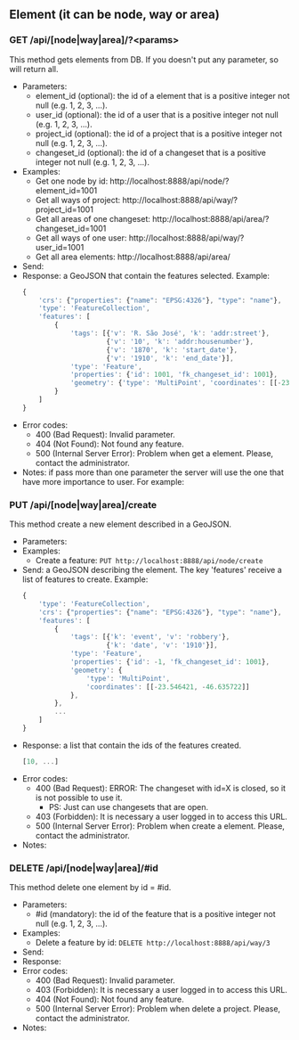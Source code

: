 ## Element (it can be node, way or area)


###  GET /api/\[node|way|area]/?\<params>

This method gets elements from DB. If you doesn't put any parameter, so will return all.
- Parameters:
    - element_id (optional): the id of a element that is a positive integer not null (e.g. 1, 2, 3, ...).
    - user_id (optional): the id of a user that is a positive integer not null (e.g. 1, 2, 3, ...).
    - project_id (optional): the id of a project that is a positive integer not null (e.g. 1, 2, 3, ...).
    - changeset_id (optional): the id of a changeset that is a positive integer not null (e.g. 1, 2, 3, ...).
- Examples:
    - Get one node by id: http://localhost:8888/api/node/?element_id=1001
    - Get all ways of project: http://localhost:8888/api/way/?project_id=1001
    - Get all areas of one changeset:  http://localhost:8888/api/area/?changeset_id=1001
    - Get all ways of one user:  http://localhost:8888/api/way/?user_id=1001
    - Get all area elements: http://localhost:8888/api/area/
- Send:
- Response: a GeoJSON that contain the features selected. Example:
    ```javascript
    {
        'crs': {"properties": {"name": "EPSG:4326"}, "type": "name"},
        'type': 'FeatureCollection',
        'features': [
            {
                'tags': [{'v': 'R. São José', 'k': 'addr:street'},
                         {'v': '10', 'k': 'addr:housenumber'},
                         {'v': '1870', 'k': 'start_date'},
                         {'v': '1910', 'k': 'end_date'}],
                'type': 'Feature',
                'properties': {'id': 1001, 'fk_changeset_id': 1001},
                'geometry': {'type': 'MultiPoint', 'coordinates': [[-23.546421, -46.635722]]}
            }
        ]
    }
    ```
- Error codes:
    - 400 (Bad Request): Invalid parameter.
    - 404 (Not Found): Not found any feature.
    - 500 (Internal Server Error): Problem when get a element. Please, contact the administrator.
- Notes: if pass more than one parameter the server will use the one that have more importance to user. For example:


### PUT /api/\[node|way|area]/create

This method create a new element described in a GeoJSON.
- Parameters:
- Examples:
    - Create a feature: ```PUT http://localhost:8888/api/node/create```
- Send: a GeoJSON describing the element. The key 'features' receive a list of features to create. Example:
    ```javascript
    {
        'type': 'FeatureCollection',
        'crs': {"properties": {"name": "EPSG:4326"}, "type": "name"},
        'features': [
            {
                'tags': [{'k': 'event', 'v': 'robbery'},
                         {'k': 'date', 'v': '1910'}],
                'type': 'Feature',
                'properties': {'id': -1, 'fk_changeset_id': 1001},
                'geometry': {
                    'type': 'MultiPoint',
                    'coordinates': [[-23.546421, -46.635722]]
                },
            },
            ...
        ]
    }
    ```
- Response: a list that contain the ids of the features created.
    ```javascript
    [10, ...]
    ```
- Error codes:
    - 400 (Bad Request): ERROR: The changeset with id=X is closed, so it is not possible to use it.
        - PS: Just can use changesets that are open.
    - 403 (Forbidden): It is necessary a user logged in to access this URL.
    - 500 (Internal Server Error): Problem when create a element. Please, contact the administrator.
- Notes:
<!-- when add a element, it starts with a default version 1 and it is saved in current_element table. -->

<!--
- PUT /api/\[node|way|area]/update

 This method update a element described in a GeoJSON.
 - Parameters:
 - Send: a GeoJSON describing the element.
 - Response: a JSON that contain the id of the feature created.
 - Error codes:
     - 500 (Internal Server Error): Problem when update a element. Please, contact the administrator.
 - Notes: when update a element, it is added in element table (historical), with the same id.
         After that, the original row is removed from current element table (main) and the element updated is added in database with the version incremented (+1).
-->


###  DELETE /api/\[node|way|area]/#id

This method delete one element by id = #id.
- Parameters:
    - #id (mandatory): the id of the feature that is a positive integer not null (e.g. 1, 2, 3, ...).
- Examples:
    - Delete a feature by id: ```DELETE http://localhost:8888/api/way/3```
- Send:
- Response:
- Error codes:
    - 400 (Bad Request): Invalid parameter.
    - 403 (Forbidden): It is necessary a user logged in to access this URL.
    - 404 (Not Found): Not found any feature.
    - 500 (Internal Server Error): Problem when delete a project. Please, contact the administrator.
- Notes:
        <!-- when delete a element, it is removed from current_element table (main) and put in element table (historical), with its version. -->
        <!-- After that, is duplicated the row and with this copy, save in element table with new version (increment +1) and with its visibility equals FALSE, because it was removed. -->

<!-- - GET /api/\[node|way|area]/history/#id -->
